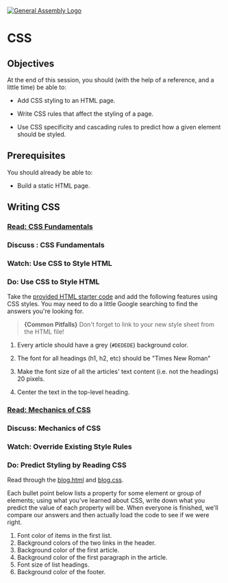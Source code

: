 [![General Assembly Logo](https://camo.githubusercontent.com/1a91b05b8f4d44b5bbfb83abac2b0996d8e26c92/687474703a2f2f692e696d6775722e636f6d2f6b6538555354712e706e67)](https://generalassemb.ly/education/web-development-immersive)

# CSS

## Objectives

 At the end of this session, you should
 (with the help of a reference, and a little time)
 be able to:

 - Add CSS styling to an HTML page.

 - Write CSS rules that affect the styling of a page.

 - Use CSS specificity and cascading rules to predict how a given element
  should be styled.

 <!-- - Use advanced selectors and pseudo-classes to select groups of elements with
 more granularity. -->

## Prerequisites

 You should already be able to:

 -   Build a static HTML page.

## Writing CSS

### [Read: CSS Fundamentals](./readings/css-fundamentals.md)

### Discuss : CSS Fundamentals

### Watch: Use CSS to Style HTML

<!-- DEMO INSTRUCTIONS -->
<!--
1.  Create a new folder called `webpage`, and create a boilerplate HTML file
    inside of it. Add some <div>, <p>, and <h_> elements.
2.  In that same directory, create a CSS file called `main.css`, and add a link
    element to the HTML in order to load the CSS.
3.  Create an example CSS rule for the <div> elements. Pick any two properties
    to define.
4.  Create another example rule for the <p> elements. Pick two different
    properties from the ones in the first rule.
5.  Create a third rule, applying to <div> elements, but using the same
    properties and values as the second rule.
6.  Demonstrate using a comma in the CSS selector as a way of reducing the
    number of rules required.
7.  Assign some <p> and <div> elements membership in a class; then, define a
    style rule to pply to those elements.
8.  Assign one particular element within that class an ID. Create a style rule
    for that ID, but **don't** overlap with the class rule.
-->

### Do: Use CSS to Style HTML

Take the [provided HTML starter code](./exercises/news-site.html) and add the
following features using CSS styles. You may need to do a little Google
searching to find the answers you're looking for.

> **{Common Pitfalls}** Don't forget to link to your new style sheet
> from the HTML file!

1.  Every article should have a grey (`#DEDEDE`) background color.

2.  The font for all headings (h1, h2, etc) should be "Times New Roman"

3.  Make the font size of all the articles' text content (i.e. not the headings)
    20 pixels.

4.  Center the text in the top-level heading.

### [Read: Mechanics of CSS](./css-mechanics.md)

### Discuss: Mechanics of CSS

### Watch: Override Existing Style Rules

<!-- DEMO INSTRUCTIONS -->
<!--
Go back to the prior example, and show how new style rules can be defined which
override the instructions of the prior rules. Give
-   one example of inheriting properties from a parent element (and/or having
    default values for properties)
-   one example of a class-level instruction overriding a tag-level instruction
-   one example of an ID-level instruction overriding a class-level instruction
-   one example of a class-level instruction overriding an earlier class-level
    instruction
-   one example of a tag-level instruction overriding an earlier tag-level
    instruction
-->

### Do: Predict Styling by Reading CSS

Read through the [blog.html](./exercises/blog.html) and
[blog.css](./exercises/blog.css).

Each bullet point below lists a property for some element or group of elements;
using what you've learned about CSS, write down what you predict the value of
each property will be. When everyone is finished, we'll compare our answers and
then actually load the code to see if we were right.

1.  Font color of items in the first list.
2.  Background colors of the two links in the header.
3.  Background color of the first article.
4.  Background color of the first paragraph in the article.
5.  Font size of list headings.
6.  Background color of the footer.
